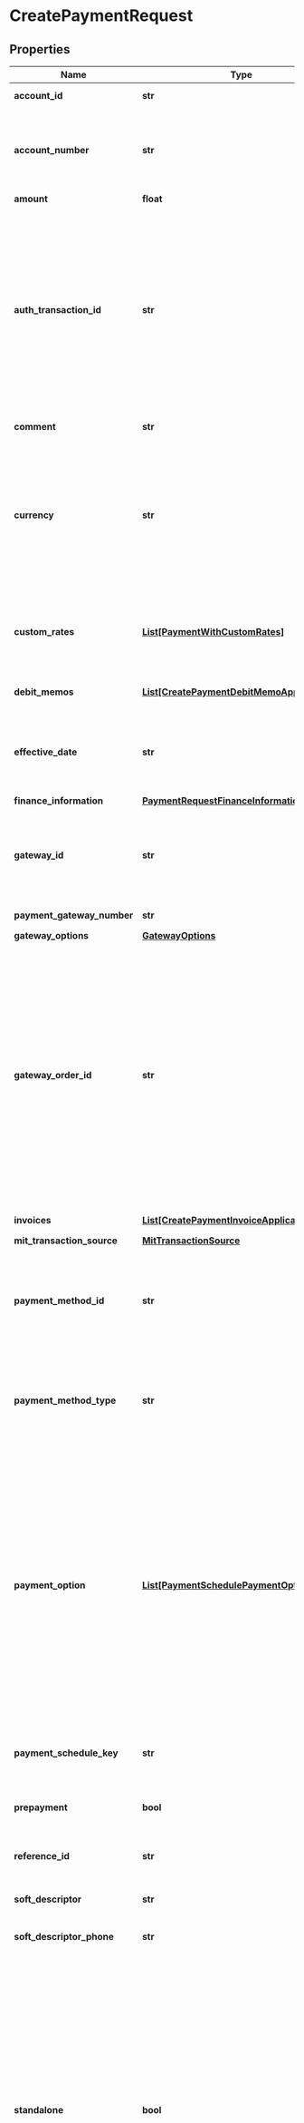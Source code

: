 # CreatePaymentRequest


## Properties

Name | Type | Description | Notes
------------ | ------------- | ------------- | -------------
**account_id** | **str** | The ID of the customer account that the payment is created for.  | [optional] 
**account_number** | **str** | The number of the customer account that the payment is created for, such as &#x60;A00000001&#x60;.  You can specify either &#x60;accountNumber&#x60; or &#x60;accountId&#x60; for a customer account. If both of them are specified, they must refer to the same customer account.  | [optional] 
**amount** | **float** | The total amount of the payment.  | 
**auth_transaction_id** | **str** | The authorization transaction ID from the payment gateway. Use this field for electronic payments, such as credit cards.  When you create a payment for capturing the authorized funds, it is highly recommended to pass in the gatewayOrderId that you used when authorizing the funds by using the [Create authorization](https://www.zuora.com/developer/api-references/api/operation/Post_CreateAuthorization) operation, together with the &#x60;authTransactionId&#x60; field.  The following payment gateways support this field:   - Adyen Integration v2.0   - CyberSource 1.28   - CyberSource 1.97   - CyberSource 2.0   - Chase Paymentech Orbital   - Ingenico ePayments   - SlimPay   - Stripe v2   - Verifi Global Payment Gateway   - WePay Payment Gateway Integration  | [optional] 
**comment** | **str** | Additional information related to the payment.  | [optional] 
**currency** | **str** | When Standalone Payment is not enabled, the &#x60;currency&#x60; of the payment must be the same as the payment currency defined in the customer account settings through Zuora UI.  When Standalone Payment is enabled and &#x60;standalone&#x60; is &#x60;true&#x60;, the &#x60;currency&#x60; of the standalone payment can be different from the payment currency defined in the customer account settings. The amount will not be summed up to the account balance or key metrics regardless of currency.  | 
**custom_rates** | [**List[PaymentWithCustomRates]**](PaymentWithCustomRates.md) | It contains Home currency and Reporting currency custom rates currencies. The maximum number of items is 2 (you can pass the Home currency item or Reporting currency item or both).  **Note**: The API custom rate feature is permission controlled.  | [optional] 
**debit_memos** | [**List[CreatePaymentDebitMemoApplication]**](CreatePaymentDebitMemoApplication.md) | Container for debit memos. The maximum number of debit memos is 1,000.  | [optional] 
**effective_date** | **str** | The date when the payment takes effect, in &#x60;yyyy-mm-dd&#x60; format.  **Note:**   - This field is required for only electronic payments. It&#39;s an optional field for external payments.   - When specified, this field must be set to the date of today.  | [optional] 
**finance_information** | [**PaymentRequestFinanceInformation**](PaymentRequestFinanceInformation.md) |  | [optional] 
**gateway_id** | **str** | The ID of the gateway instance that processes the payment. The ID must be a valid gateway instance ID and this gateway must support the specific payment method.   - When creating electronic payments, this field is required.  - When creating external payments, this field is optional.  | [optional] 
**payment_gateway_number** | **str** | The natural key for the payment gateway.  | [optional] 
**gateway_options** | [**GatewayOptions**](GatewayOptions.md) |  | [optional] 
**gateway_order_id** | **str** | A merchant-specified natural key value that can be passed to the electronic payment gateway when a payment is created. If not specified, the payment number will be passed in instead.  Gateways check duplicates on the gateway order ID to ensure that the merchant do not accidentally enter the same transaction twice. This ID can also be used to do reconciliation and tie the payment to a natural key in external systems. The source of this ID varies by merchant. Some merchants use their shopping cart order IDs, and others use something different. Merchants use this ID to track transactions in their eCommerce systems.  When you create a payment for capturing the authorized funds, it is highly recommended to pass in the gatewayOrderId that you used when authorizing the funds by using the [Create authorization](https://www.zuora.com/developer/api-references/api/operation/Post_CreateAuthorization) operation, together with the &#x60;authTransactionId&#x60; field.  | [optional] 
**invoices** | [**List[CreatePaymentInvoiceApplication]**](CreatePaymentInvoiceApplication.md) | Container for invoices. The maximum number of invoices is 1,000.  | [optional] 
**mit_transaction_source** | [**MitTransactionSource**](MitTransactionSource.md) |  | [optional] 
**payment_method_id** | **str** | The unique ID of the payment method that the customer used to make the payment.   If no payment method ID is specified in the request body, the default payment method for the customer account is used automatically. If the default payment method is different from the type of payments that you want to create, an error occurs.  | [optional] 
**payment_method_type** | **str** | The type of the payment method that the customer used to make the payment.   Specify this value when you are creating an external payment method. If both &#x60;paymentMethodType&#x60; and &#x60;paymentMethodId&#x60; are specified, only the &#x60;paymentMethodId&#x60; value is used to create the payment.  | [optional] 
**payment_option** | [**List[PaymentSchedulePaymentOptionFields]**](PaymentSchedulePaymentOptionFields.md) | Container for the paymentOption items, which describe the transactional level rules for processing payments. Currently, only the Gateway Options type is supported.  Here is an example: &#x60;&#x60;&#x60; \&quot;paymentOption\&quot;: [   {     \&quot;type\&quot;: \&quot;GatewayOptions\&quot;,     \&quot;detail\&quot;: {       \&quot;SecCode\&quot;:\&quot;WEB\&quot;     }   } ] &#x60;&#x60;&#x60;  &#x60;paymentOption&#x60; of the payment schedule takes precedence over &#x60;paymentOption&#x60; of the payment schedule item.  You can use this field or the &#x60;gatewayOptions&#x60; field to pass the Gateway Options fields supported by a payment gateway. However, the Gateway Options fields passed through the &#x60;paymentOption&#x60; field will be stored in the Payment Option object and can be easily retrieved.  To enable this field, submit a request at [Zuora Global Support](https://support.zuora.com/). This field is only available if &#x60;zuora-version&#x60; is set to 337.0 or later.  | [optional] 
**payment_schedule_key** | **str** | The unique ID or the number of the payment schedule to be linked with the payment. See [Link payments to payment schedules](https://knowledgecenter.zuora.com/Billing/Billing_and_Payments/Payment_Schedules/Link_payments_with_payment_schedules) for more information. | [optional] 
**prepayment** | **bool** | Indicates whether the payment will be used as a reserved payment. See [Prepaid Cash with Drawdown](https://knowledgecenter.zuora.com/Zuora_Billing/Billing_and_Invoicing/JA_Advanced_Consumption_Billing/Prepaid_Cash_with_Drawdown) for more information.  | [optional] 
**reference_id** | **str** | The transaction ID returned by the payment gateway. Use this field to reconcile payments between your gateway and Zuora Payments.  | [optional] 
**soft_descriptor** | **str** | A payment gateway-specific field that maps to Zuora for the gateways, Orbital, Vantiv and Verifi. | [optional] 
**soft_descriptor_phone** | **str** | A payment gateway-specific field that maps to Zuora for the gateways, Orbital, Vantiv and Verifi. | [optional] 
**standalone** | **bool** | This field is only available if support for standalone payments is enabled.  Specify &#x60;true&#x60; to create a standalone payment that will be processed in Zuora through Zuora gateway integration but will be settled outside of Zuora.  When &#x60;standalone&#x60; is set to &#x60;true&#x60;:   - &#x60;accountId&#x60;, &#x60;amount&#x60;, &#x60;currency&#x60;, and &#x60;type&#x60; are required.    - &#x60;type&#x60; must be &#x60;Electronic&#x60;.   - &#x60;currency&#x60; of the payment can be different from the payment currency in the customer account settings.   - The amount will not be summed up into the account balance and key metrics regardless of the payment currency.   - No settlement data will be created.   - Either the applied amount or the unapplied amount of the payment is zero.   - The standalone payment cannot be applied, unapplied, or transferred.  Specify &#x60;false&#x60; to create an ordinary payment that will be created, processed, and settled in Zuora. The &#x60;currency&#x60; of an ordinary payment must be the same as the currency in the customer account settings.  | [optional] 
**type** | [**PaymentType**](PaymentType.md) |  | 

## Example

```python
from zuora_sdk.models.create_payment_request import CreatePaymentRequest

# TODO update the JSON string below
json = "{}"
# create an instance of CreatePaymentRequest from a JSON string
create_payment_request_instance = CreatePaymentRequest.from_json(json)
# print the JSON string representation of the object
print(CreatePaymentRequest.to_json())

# convert the object into a dict
create_payment_request_dict = create_payment_request_instance.to_dict()
# create an instance of CreatePaymentRequest from a dict
create_payment_request_from_dict = CreatePaymentRequest.from_dict(create_payment_request_dict)
```
[[Back to Model list]](../README.md#documentation-for-models) [[Back to API list]](../README.md#documentation-for-api-endpoints) [[Back to README]](../README.md)


